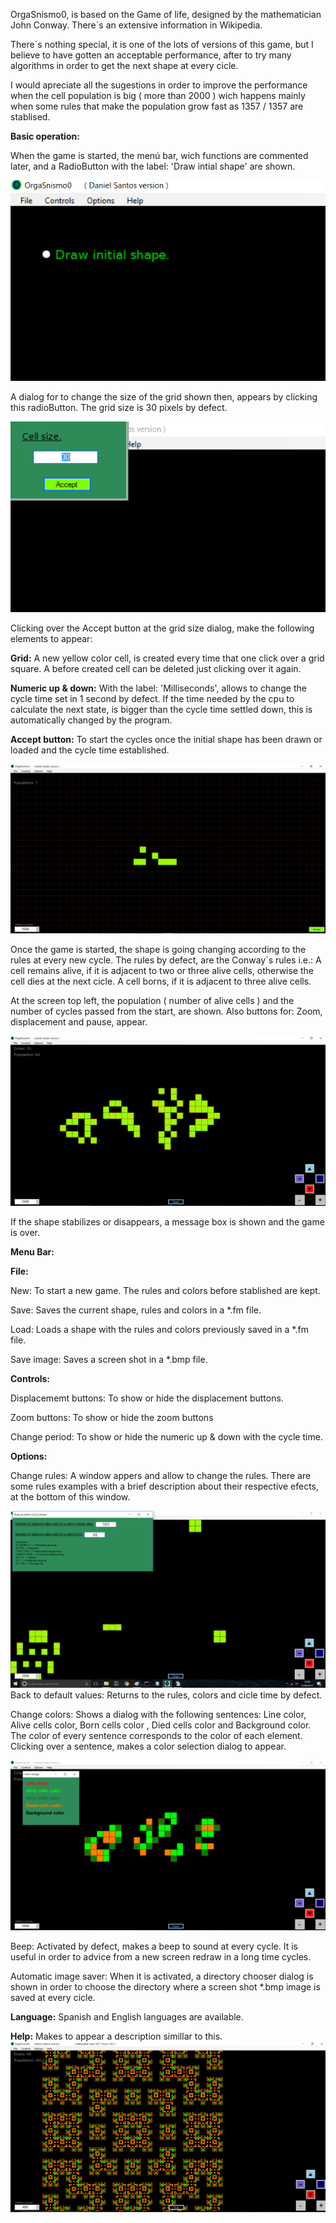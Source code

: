 
OrgaSnismo0, is based on the Game of life, designed by the mathematician John Conway.
There´s an extensive information in Wikipedia.

There´s nothing special, it is one of the lots of versions of this game, but I believe to have gotten an acceptable performance, after to try many algorithms in order to get the next shape at every cicle.

I would apreciate all the sugestions in order to improve the performance when the cell population is big ( more than 2000 ) wich happens mainly when some rules that make the population grow fast as 1357 / 1357 are stablised.

**Basic operation:**

When the game is started, the menú bar, wich functions are commented later, and a RadioButton with the label: 'Draw intial shape' are shown.

![screen shot 1](https://github.com/Xadnem53/OrgaSnismo0-Windows/blob/master/Screen-Shots/shot1.png)

A dialog for to change the size of the grid shown then, appears by clicking this radioButton. The grid size is 30 pixels by defect.

![screen shot 2](https://github.com/Xadnem53/OrgaSnismo0-Windows/blob/master/Screen-Shots/shot2.png)

Clicking over the Accept button at the grid size dialog, make the following elements to appear:

**Grid:** A new yellow color cell, is created every time that one click over a grid square.
	A before created cell can be deleted just clicking over it again.

**Numeric up & down:** With the label: 'Milliseconds', allows to change the cycle time set in 1 			    second by defect.
			    If the time needed by the cpu to calculate the next state, is bigger 			    than the cycle time settled down, this is automatically changed by the 			    program.

**Accept button:**  To start the cycles once the initial shape has been drawn or loaded and the 		      cycle time established.

![screen shot 3](https://github.com/Xadnem53/OrgaSnismo0-Windows/blob/master/Screen-Shots/shot3.png)

Once the game is started, the shape is going changing according to the rules at every new cycle.
The rules by defect, are the Conway´s rules i.e.:
A cell remains alive, if it is adjacent to two or three alive cells, otherwise the cell dies at the next cicle.
A cell borns, if it is adjacent to three alive cells.

At the screen top left, the population ( number of alive cells ) and the number of cycles passed from the start, are shown.
Also buttons for: Zoom, displacement and pause, appear.

![screen shot 4](https://github.com/Xadnem53/OrgaSnismo0-Windows/blob/master/Screen-Shots/shot4.png)

If the shape stabilizes or disappears, a message box is shown and the game is over.

**Menu Bar:** 

**File:**

New: To start a new game. The rules and colors before stablished are kept.

Save: Saves the current shape, rules and colors in a *.fm file.

Load: Loads a shape with the rules and colors previously saved in a *.fm file.

Save image: Saves a screen shot in a *.bmp file.





**Controls:**

Displacememt buttons: To show or hide the displacement buttons.

Zoom buttons: To show or hide the zoom buttons

Change period: To show or hide the numeric up & down with the cycle time.

**Options:**

Change rules: A window appers and allow to change the rules.
		  There are some rules examples with a brief description about their respective 		  efects, at the bottom of this window.

![screen shot 5](https://github.com/Xadnem53/OrgaSnismo0-Windows/blob/master/Screen-Shots/shot5.png)
Back to default values: Returns to the rules, colors and cicle time by defect.

Change colors: Shows a dialog with the following sentences:
		     Line color, Alive cells color, Born cells color , Died cells color and 			     Background color.
		     The color of every sentence corresponds to the color of each element. 			     Clicking over a sentence, makes a color selection dialog to appear.
	
![screen shot 6](https://github.com/Xadnem53/OrgaSnismo0-Windows/blob/master/Screen-Shots/shot6.png)


Beep: Activated by defect, makes a beep to sound at every cycle. It is useful in order to   	advice from a new screen redraw in a long time cycles.


Automatic image saver: When it is activated, a directory chooser dialog is shown in order 				to choose the directory where a screen shot *.bmp image is saved 			          at every cicle.

**Language:** Spanish and English languages are available.

**Help:** Makes to appear a description simillar to this.
![screen shot 7](https://github.com/Xadnem53/OrgaSnismo0-Windows/blob/master/Screen-Shots/shot7.png)

